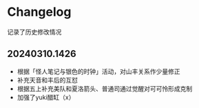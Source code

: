 # Changelog

记录了历史修改情况

## 20240310.1426

- 根据「怪人笔记与银色的时钟」活动，对山丰关系作少量修正
- 补充天音和丰后的互怼
- 根据五上补充美队和夏洛箭头、普通司通过觉醒对可可怜形成克制
- 加强了yuki醋缸（x）
